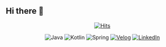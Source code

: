 ## Hi there 👋

<div align=center>

[![Hits](https://hits.seeyoufarm.com/api/count/incr/badge.svg?url=https%3A%2F%2Fgithub.com%2FZeeeen0%2Fhit-counter&count_bg=%2379C83D&title_bg=%23555555&icon=&icon_color=%23E7E7E7&title=hits&edge_flat=false)](https://hits.seeyoufarm.com)

</div>

<div align=center>

![Java](https://img.shields.io/badge/Java-007396?style=flat-square&logo=OpenJDK&logoColor=white)
![Kotlin](https://img.shields.io/badge/Kotlin-7F52FF?style=flat-square&logo=Kotlin&logoColor=white)
![Spring](https://img.shields.io/badge/Spring-6DB33F?style=flat-square&logo=Spring&logoColor=white)
[![Velog](https://img.shields.io/badge/Velog-20C997?style=flat-square&logo=Velog&logoColor=white)](https://velog.io/@zeen0)
[![LinkedIn](https://img.shields.io/badge/LinkedIn-0A66C2?style=flat-square&logo=LinkedIn&logoColor=white)](https://www.linkedin.com/in/%EC%A7%84%ED%98%B8-%EA%B9%80-262258344/)
</div>
